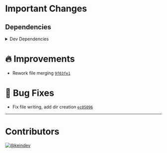 # Important Changes

## Dependencies

<details>
<summary>Dev Dependencies</summary>

- Bumped **[changelog-guru](https://www.npmjs.com/package/changelog-guru/v/2.0.16)** from `2.0.14` to `2.0.16`
- Bumped **[eslint](https://www.npmjs.com/package/eslint/v/7.25.0)** from `7.24.0` to `7.25.0`
- Bumped **[eslint-config-prettier](https://www.npmjs.com/package/eslint-config-prettier/v/8.3.0)** from `8.2.0` to `8.3.0`

</details>

# :fire: Improvements

- Rework file merging [`9f03fe1`](https://github.com/keindev/standard-shared-config/commit/9f03fe1196898337868f26a7f2710ce9f7a161fa)

# :bug: Bug Fixes

- Fix file writing, add dir creation [`ec05096`](https://github.com/keindev/standard-shared-config/commit/ec05096c4082061a71b09b9b935a10a52cea04d0)

---

# Contributors

[![@keindev](https://avatars.githubusercontent.com/u/4527292?v=4&s=40)](https://github.com/keindev)
